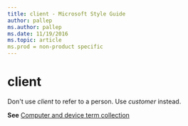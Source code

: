 ```yaml
---
title: client - Microsoft Style Guide
author: pallep
ms.author: pallep
ms.date: 11/19/2016
ms.topic: article
ms.prod = non-product specific
---
```


# client

Don't use *client* to refer to a person. Use *customer* instead.

**See**  [Computer and device term collection](/style-guide/a-z-word-list-term-collections/term-collections/computer-device-terms)
